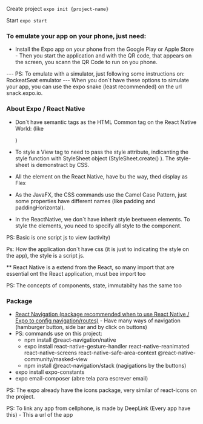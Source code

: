 Create project `expo init {project-name}`

Start `expo start`

### To emulate your app on your phone, just need:

- Install the Expo app on your phone from the Google Play or Apple Store - Then you start the application and with the QR code, that appears on the screen, you scann the QR Code to run on you phone.

--- PS: To emulate with a simulator, just following some instructions on: RockeatSeat emulator
--- When you don´t have these options to simulate your app, you can use the expo snake (least recommended) on the url snack.expo.io.

### About Expo / React Native

- Don´t have semantic tags as the HTML
  Common tag on the React Native World: <View> (like <div>)

- To style a View tag to need to pass the style attribute, indicanting the style function with StyleSheet object (StyleSheet.create() ). The style-sheet is demonstract by CSS.

- All the element on the React Native, have bu the way, thed display as Flex

- As the JavaFX, the CSS commands use the Camel Case Pattern, just some properties have different names (like padding and paddingHorizontal).

- In the ReactNative, we don´t have inherit style beetween elements. To style the elements, you need to specify all style to the component.

PS: Basic is one script js to view (activity)

Ps: How the application don´t have css (it is just to indicating the style on the app), the style is a script js.

\*\* React Native is a extend from the React, so many import that are essential ont the React application, must bee import too

PS: The concepts of components, state, immutabilty has the same too

### Package

- [React Navigation (package recommended when to use React Native / Expo to config navigation/routes)]('https://reactnavigation.org/docs/getting-started') - Have many ways of navigation (hamburger button, side bar and by click on buttons)
- PS: commands use on this project:
  - npm install @react-navigation/native
  - expo install react-native-gesture-handler react-native-reanimated react-native-screens react-native-safe-area-context @react-native-community/masked-view
  - npm install @react-navigation/stack (nagigations by the buttons)
- expo install expo-constants
- expo email-composer (abre tela para escrever email)

PS: The expo already have the icons package, very similar of react-icons on the project.

PS: To link any app from cellphone, is made by DeepLink (Every app have this) - This a url of the app

